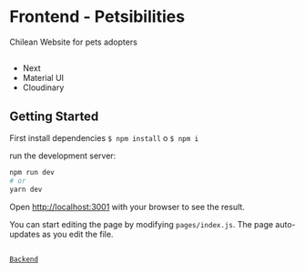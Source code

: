 # Frontend - Petsibilities

Chilean Website for pets adopters

## 

- Next
- Material UI
- Cloudinary


## Getting Started

First install dependencies
`$ npm install` o `$ npm i`

run the development server:

```bash
npm run dev
# or
yarn dev
```

Open [http://localhost:3001](http://localhost:3001) with your browser to see the result.

You can start editing the page by modifying `pages/index.js`. The page auto-updates as you edit the file.

##
 [`Backend`](https://github.com/jose-2307/Petsibilities-Backend)

